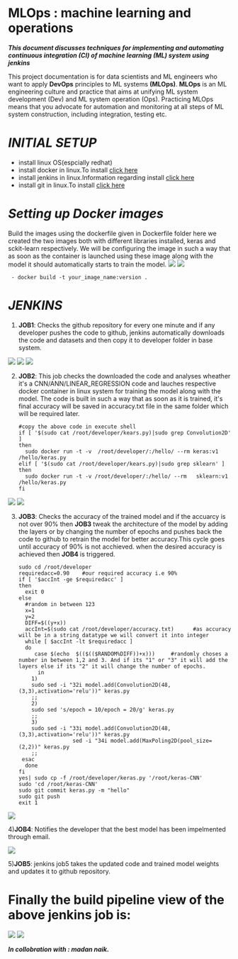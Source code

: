 # MLOps : machine learning and operations
***This document discusses techniques for implementing and automating continuous integration (CI) of machine learning (ML) system using jenkins***  

This project documentation is for data scientists and ML engineers who want to apply **DevOps** principles to ML systems **(MLOps)**. **MLOps** is an ML engineering culture and practice that aims at unifying ML system development (Dev) and ML system operation (Ops). Practicing MLOps means that you advocate for automation and monitoring at all steps of ML system construction, including integration, testing etc.

# ***INITIAL SETUP***
 * install linux OS(espcially redhat) 
 * install docker in linux.To install [click here](https://docs.docker.com/engine/install/)
 * install jenkins in linux.Information regarding install [click here](https://www.jenkins.io/download/)
 * install git in linux.To install [click here](https://git-scm.com/download/linux)

# ***Setting up Docker images***
 Build the images using the dockerfile given in Dockerfile folder 
 here we created the two images both with different libraries installed, keras and sckit-learn respectively.
 We will be configuring the image in such a way that as soon as the container is launched using these image along with the model it should automatically starts to train the model.
 ![](screenshots/d1.png)
 ![](screenshots/d2.png)
     
     - docker build -t your_image_name:version .
      
# ***JENKINS***  
1) **JOB1**:
Checks the github repository for every one minute and if any developer pushes the code to github, jenkins automatically downloads the code and datasets and then copy it to developer folder in base system.
   
![](screenshots/j11.png)
![](screenshots/j12.png)
![](screenshots/j13.png)


2) **JOB2**:
This job checks the downloaded the code and analyses wheather it's a CNN/ANN/LINEAR_REGRESSION code and lauches respective docker container in linux system for training the model along with the model.
The code is built in such a way that as soon as it is trained, it's final accuracy will be saved in accuracy.txt file in the same folder which will be required later.

       #copy the above code in execute shell
       if [ '$(sudo cat /root/developer/kears.py)|sudo grep Convolution2D' ]
       then
         sudo docker run -t -v  /root/developer/:/hello/ --rm keras:v1 /hello/keras.py 
       elif [ '$(sudo cat /root/developer/kears.py)|sudo grep sklearn' ]
       then
         sudo docker run -t -v /root/developer/:/hello/ --rm   sklearn:v1 /hello/keras.py
       fi
![](screenshots/j21.png)
![](screenshots/j22.png)


3) **JOB3**:
Checks the accuracy of the trained model and if the accuarcy is not over 90% then **JOB3** tweak the architecture of the model by adding the layers or by changing the number of epochs and pushes back the code to github to retrain the model for  better accuracy.This cycle goes until accuracy of 90% is not acchieved.
when the desired accuracy is achieved then **JOB4** is triggered.
        
       sudo cd /root/developer
       requiredacc=0.90    #our required accuracy i.e 90%
       if [ '$accInt -ge $requiredacc' ]
       then 
         exit 0
       else
         #random in between 123
         x=1
         y=2
         DIFF=$((y+x))
         accInt=$(sudo cat /root/developer/accuracy.txt)      #as accuracy will be in a string datatype we will convert it into integer
         while [ $accInt -lt $requiredacc ] 
         do
            case $(echo  $(($(($RANDOM%DIFF))+x)))     #randomly choses a number in between 1,2 and 3. And if its "1" or "3" it will add the layers else if its "2" it will change the number of epochs.
	         in
	       1)
	       sudo sed -i "32i model.add(Convolution2D(48,(3,3),activation='relu'))" keras.py
	       ;;
	       2)
	       sudo sed 's/epoch = 10/epoch = 20/g' keras.py
	       ;;
           3)
	       sudo sed -i "33i model.add(Convolution2D(48,(3,3),activation='relu'))" keras.py
                        sed -i "34i model.add(MaxPoling2D(pool_size=(2,2))" keras.py
	       ;;
	    esac	
         done
       fi
       yes| sudo cp -f /root/developer/keras.py '/root/keras-CNN'
       sudo 'cd /root/keras-CNN'
       sudo git commit keras.py -m "hello"
       sudo git push
       exit 1

![](screenshots/j31.png)


4)**JOB4**:
Notifies the developer that the best model has been impelmented through email.

![](screenshots/j41.png)

5)**JOB5**:
jenkins job5 takes the updated code and trained model weights and  updates it to github repository.




# Finally the build pipeline view of the above jenkins job is:
 
 
![](screenshots/j51.png)
![](screenshots/j52.png)




***In collobration with : madan naik.***
